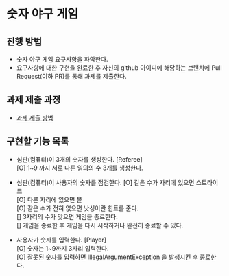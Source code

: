# 숫자 야구 게임
## 진행 방법
* 숫자 야구 게임 요구사항을 파악한다.
* 요구사항에 대한 구현을 완료한 후 자신의 github 아이디에 해당하는 브랜치에 Pull Request(이하 PR)를 통해 과제를 제출한다.

## 과제 제출 과정
* [과제 제출 방법](https://github.com/next-step/nextstep-docs/tree/master/precourse)

## 구현할 기능 목록
* 심판(컴퓨터)이 3개의 숫자를 생성한다. [Referee]  
  [O] 1~9 까지 서로 다른 임의의 수 3개를 생성한다.


* 심판(컴퓨터)이 사용자의 숫자를 점검한다.
  [O] 같은 수가 자리에 있으면 스트라이크  
  [O] 다른 자리에 있으면 볼  
  [O] 같은 수가 전혀 없으면 낫싱이란 힌트를 준다.  
  [] 3자리의 수가 맞으면 게임을 종료한다.  
  [] 게임을 종료한 후 게임을 다시 시작하거나 완전히 종료할 수 있다.


* 사용자가 숫자를 입력한다. [Player]  
  [O] 숫자는 1~9까지 3자리 입력한다.  
  [O] 잘못된 숫자를 입력하면 IllegalArgumentException 을 발생시킨 후 종료한다.  
  
  

  

